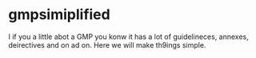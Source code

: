 # gmpsimiplified

I if you a little abot a GMP you konw it has a lot of guidelineces, annexes, deirectives and on ad on.
Here we will make th9ings simple.
